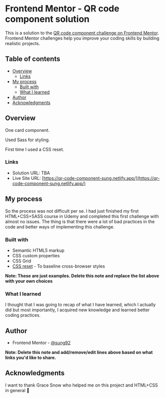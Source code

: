 # Frontend Mentor - QR code component solution

This is a solution to the [QR code component challenge on Frontend Mentor](https://www.frontendmentor.io/challenges/qr-code-component-iux_sIO_H). Frontend Mentor challenges help you improve your coding skills by building realistic projects.

## Table of contents

- [Overview](#overview)
  - [Links](#links)
- [My process](#my-process)
  - [Built with](#built-with)
  - [What I learned](#what-i-learned)
- [Author](#author)
- [Acknowledgments](#acknowledgments)

## Overview

One card component.

Used Sass for styling.

First time I used a CSS reset.

### Links

- Solution URL: TBA
- Live Site URL: [https://qr-code-component-sung.netlify.app/](https://qr-code-component-sung.netlify.app/)

## My process

So the process was not difficult per se. I had just finished my first HTML+CSS+SASS course in Udemy and completed this first challenge with almost no issues. The thing is that there were a lot of bad practices in the code and better ways of implementing this challenge.

### Built with

- Semantic HTML5 markup
- CSS custom properties
- CSS Grid
- [CSS reset](https://github.com/mayank99/reset.css) - To baseline cross-browser styles

**Note: These are just examples. Delete this note and replace the list above with your own choices**

### What I learned

I thought that I was going to recap of what I have learned, which I actually did but most importantly, I acquired new knowledge and learned better coding practices.

## Author

- Frontend Mentor - [@sung92](https://www.frontendmentor.io/profile/sung92)

**Note: Delete this note and add/remove/edit lines above based on what links you'd like to share.**

## Acknowledgments

I want to thank Grace Snow who helped me on this project and HTML+CSS in general 🙌
